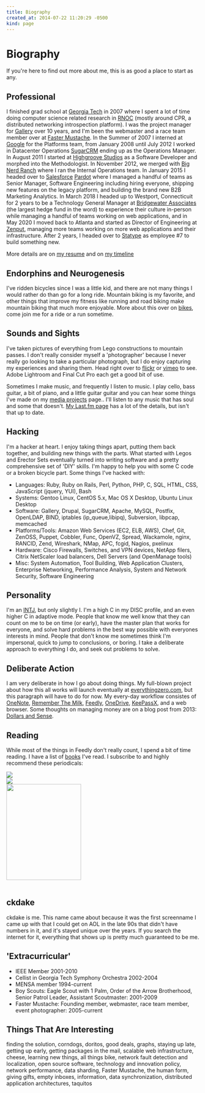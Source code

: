 ```yaml
---
title: Biography
created_at: 2014-07-22 11:20:29 -0500
kind: page
---
```


# Biography

If you're here to find out more about me, this is as good a place to start as any.

## Professional

I finished grad school at [Georgia Tech](http://www.gatech.edu/) in 2007 where I spent a lot of time doing computer science related research in [RNOC](http://www.rnoc.gatech.edu/) (mostly around CPR, a distributed networking introspection platform). I was the project manager for [Gallery](http://www.galleryproject.org) over 10 years, and I'm been the webmaster and a race team member over at [Faster Mustache](http://fastermustache.org/). In the Summer of 2007 I interned at [Google](http://www.google.com/) for the Platforms team, from January 2008 until July 2012 I worked in Datacenter Operations [SugarCRM](http://www.sugarcrm.com/) ending up as the Operations Manager.  In August 2011 I started at [Highgroove Studios](http://highgroove.com/) as a Software Developer and morphed into the Methodologist. In November 2012, we merged with [Big Nerd Ranch](http://www.bignerdranch.com/) where I ran the Internal Operations team. In January 2015 I headed over to [Salesforce](http://www.salesforce.com) [Pardot](http://www.pardot.com/) where I managed a handful of teams as Senior Manager, Software Engineering including hiring everyone, shipping new features on the legacy platform, and building the brand new B2B Marketing Analytics. In March 2018 I headed up to Westport, Connecticuit for 2 years to be a Technology General Manager at [Bridgewater Associates](http://bridgewater.com) (the largest hedge fund in the word) to experience their culture in-person while managing a handful of teams working on web applications, and in May 2020 I moved back to Atlanta and started as Director of Engineering at [Zenput](http://zenput.com), managing more teams working on more web applications and their infrastructure. After 2 years, I headed over to [Statype](https://www.statype.com/) as employee #7 to build something new.

More details are on [my resume](/resume.html) and on [my timeline](/me/timeline.html)

## Endorphins and Neurogenesis

I've ridden bicycles since I was a little kid, and there are not many things I would rather do than go for a long ride. Mountain biking is my favorite, and other things that improve my fitness like running and road biking make mountain biking that much more enjoyable. More about this over on [bikes](/bikes.html), come join me for a ride or a run sometime.

## Sounds and Sights

I've taken pictures of everything from Lego constructions to mountain passes. I don't really consider myself a 'photographer' because I never really go looking to take a particular photograph, but I do enjoy capturing my experiences and sharing them. Head right over to [flickr](https://www.flickr.com/photos/ckdake/sets) or [vimeo](https://vimeo.com/ckdake/videos) to see. Adobe Lightroom and Final Cut Pro each get a good bit of use.

Sometimes I make music, and frequently I listen to music. I play cello, bass guitar, a bit of piano, and a little guitar guitar and you can hear some things I've made on my [media projects](/projects/media.html) page..  I'll listen to any music that has soul and some that doesn't.  [My Last.fm page](http://www.last.fm/user/ckdake) has a lot of the details, but isn't that up to date.

## Hacking

I'm a hacker at heart. I enjoy taking things apart, putting them back together, and building new things with the parts. What started with Legos and Erector Sets eventually turned into writing software and a pretty comprehensive set of 'DIY' skills. I'm happy to help you with some C code or a broken bicycle part. Some things I've hacked with:

* Languages: Ruby,  Ruby on Rails, Perl, Python, PHP, C, SQL, HTML, CSS, JavaScript (jquery, YUI), Bash
* Systems: Gentoo Linux, CentOS 5.x, Mac OS X Desktop, Ubuntu Linux Desktop
* Software: Gallery, Drupal, SugarCRM, Apache, MySQL, Postfix, OpenLDAP, BIND, iptables (ip_queue,libipq), Subversion, libpcap, memcached
* Platforms/Tools: Amazon Web Services (EC2, ELB, AWS), Chef, Git, ZenOSS, Puppet, Cobbler, Func, OpenVZ,  Spread, Wackamole, nginx, RANCID, Zend, Wireshark, NMap, APC, fcgid, Nagios, pxelinux
* Hardware: Cisco Firewalls, Switches, and VPN devices, NetApp filers, Citrix NetScaler load balancers, Dell Servers (and OpenManage tools)
* Misc: System Automation, Tool Building, Web Application Clusters, Enterprise Networking, Performance Analysis, System and Network Security, Software Engineering

## Personality

I'm an [INTJ](http://www.personalitypage.com/INTJ.html), but only slightly I. I'm a high C in my DISC profile, and an even higher C in adaptive mode. People that know me well know that they can count on me to be on time (or early), have the master plan that works for everyone, and solve hard problems in the best way possible with everyones interests in mind. People that don't know me sometimes think I'm impersonal, quick to jump to conclusions, or boring. I take a deliberate approach to everything I do, and seek out problems to solve.

## Deliberate Action

I am very deliberate in how I go about doing things. My full-blown project about how this all works will launch eventually at [everythingzero.com](http://www.everythingzero.com), but this paragraph will have to do for now. My every-day workflow consistes of [OneNote](http://www.onenote.com/), [Remember The Milk](https://www.rememberthemilk.com/), [Feedly](http://feedly.com), [OneDrive](http://onedrive.live.com), [KeePassX](http://www.keepassx.org), and a web browser. Some thoughts on managing money are on a blog post from 2013: [Dollars and Sense](/content/2013/dollars-and-sense.html).

## Reading

While most of the things in Feedly don't really count, I spend a bit of time reading. I have a list of [books](/books.html) I've read. I subscribe to and highly recommend these periodicals:

<div class="floater"><a href="http://www.amazon.com/gp/product/B001AHPAX4/ref=as_li_tl?ie=UTF8&camp=1789&creative=390957&creativeASIN=B001AHPAX4&linkCode=as2&tag=ckdake-20&linkId=26O65776A75OELOQ"><img border="0" src="https://ws-na.amazon-adsystem.com/widgets/q?_encoding=UTF8&ASIN=B001AHPAX4&Format=_SL250_&ID=AsinImage&MarketPlace=US&ServiceVersion=20070822&WS=1&tag=ckdake-20" ></a><img src="https://ir-na.amazon-adsystem.com/e/ir?t=ckdake-20&l=as2&o=1&a=B001AHPAX4" width="1" height="1" border="0" alt="" style="border:none !important; margin:0px !important;" /></div>
<div class="floater"><a href="https://www.amazon.com/gp/product/B0000C4CU9/ref=as_li_tl?ie=UTF8&camp=1789&creative=390957&creativeASIN=B0000C4CU9&linkCode=as2&tag=ckdake-20&linkId=YMNFMRWDQPD22ALJ"><img border="0" src="https://ws-na.amazon-adsystem.com/widgets/q?_encoding=UTF8&ASIN=B0000C4CU9&Format=_SL250_&ID=AsinImage&MarketPlace=US&ServiceVersion=20070822&WS=1&tag=ckdake-20" ></a><img src="https://ir-na.amazon-adsystem.com/e/ir?t=ckdake-20&l=as2&o=1&a=B0000C4CU9" width="1" height="1" border="0" alt="" style="border:none !important; margin:0px !important;" /></div>
<div class="floater"><a href="http://www.mountainflyermagazine.com/store/product/subscribe-to-mountain-flyer-magazine/"><img src="https://cdn.firstendurance.com/wp-content/uploads/2008/10/mountainflyer08.jpg" width="195" height="250"/></a></div>

<br style="clear: both;" />

## ckdake

ckdake is me. This name came about because it was the first screenname I came up with that I could get on AOL in the late 90s that didn't have numbers in it, and it's stayed unique over the years. If you search the internet for it, everything that shows up is pretty much guaranteed to be me.

## 'Extracurricular'

* IEEE Member 2001-2010
* Cellist in Georgia Tech Symphony Orchestra 2002-2004
* MENSA member 1994-current
* Boy Scouts: Eagle Scout with 1 Palm, Order of the Arrow Brotherhood, Senior Patrol Leader, Assistant Scoutmaster: 2001-2009
* Faster Mustache: Founding member, webmaster, race team member, event photographer: 2005-current

## Things That Are Interesting

finding the solution, corndogs, doritos, good deals, graphs, staying up late, getting up early, getting packages in the mail, scalable web infrastructure, cheese, learning new things, all things bike, network fault detection and localization, open source software, technology and innovation policy, network performance, data sharding, Faster Mustache, the human form, giving gifts, empty inboxes, information, data synchronization, distributed application architectures, taquitos
